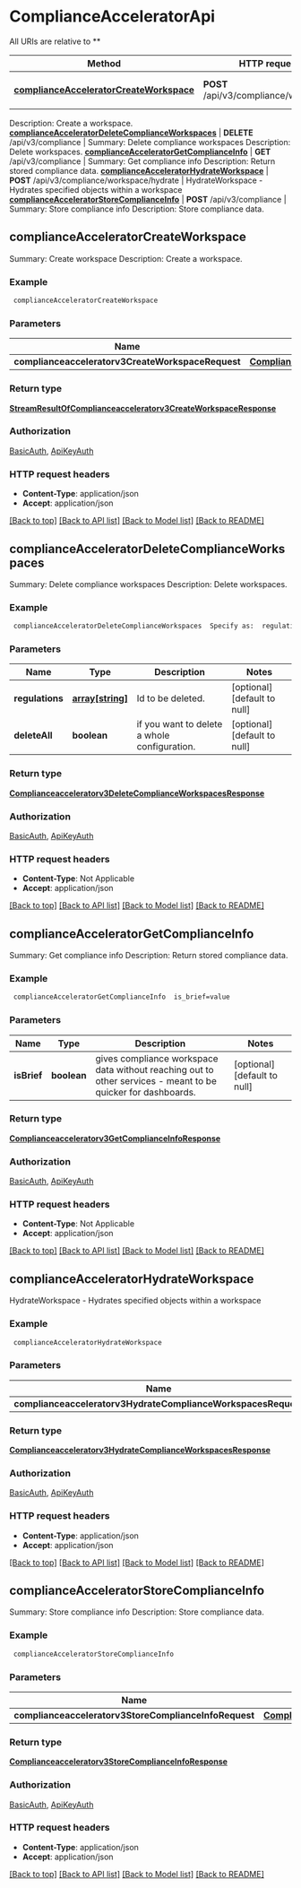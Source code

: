 # ComplianceAcceleratorApi

All URIs are relative to **

Method | HTTP request | Description
------------- | ------------- | -------------
[**complianceAcceleratorCreateWorkspace**](ComplianceAcceleratorApi.md#complianceAcceleratorCreateWorkspace) | **POST** /api/v3/compliance/workspace | Summary: Create workspace
Description: Create a workspace.
[**complianceAcceleratorDeleteComplianceWorkspaces**](ComplianceAcceleratorApi.md#complianceAcceleratorDeleteComplianceWorkspaces) | **DELETE** /api/v3/compliance | Summary: Delete compliance workspaces
Description: Delete workspaces.
[**complianceAcceleratorGetComplianceInfo**](ComplianceAcceleratorApi.md#complianceAcceleratorGetComplianceInfo) | **GET** /api/v3/compliance | Summary: Get compliance info
Description: Return stored compliance data.
[**complianceAcceleratorHydrateWorkspace**](ComplianceAcceleratorApi.md#complianceAcceleratorHydrateWorkspace) | **POST** /api/v3/compliance/workspace/hydrate | HydrateWorkspace - Hydrates specified objects within a workspace
[**complianceAcceleratorStoreComplianceInfo**](ComplianceAcceleratorApi.md#complianceAcceleratorStoreComplianceInfo) | **POST** /api/v3/compliance | Summary: Store compliance info
Description: Store compliance data.



## complianceAcceleratorCreateWorkspace

Summary: Create workspace
Description: Create a workspace.

### Example

```bash
 complianceAcceleratorCreateWorkspace
```

### Parameters


Name | Type | Description  | Notes
------------- | ------------- | ------------- | -------------
 **complianceacceleratorv3CreateWorkspaceRequest** | [**Complianceacceleratorv3CreateWorkspaceRequest**](Complianceacceleratorv3CreateWorkspaceRequest.md) |  |

### Return type

[**StreamResultOfComplianceacceleratorv3CreateWorkspaceResponse**](StreamResultOfComplianceacceleratorv3CreateWorkspaceResponse.md)

### Authorization

[BasicAuth](../README.md#BasicAuth), [ApiKeyAuth](../README.md#ApiKeyAuth)

### HTTP request headers

- **Content-Type**: application/json
- **Accept**: application/json

[[Back to top]](#) [[Back to API list]](../README.md#documentation-for-api-endpoints) [[Back to Model list]](../README.md#documentation-for-models) [[Back to README]](../README.md)


## complianceAcceleratorDeleteComplianceWorkspaces

Summary: Delete compliance workspaces
Description: Delete workspaces.

### Example

```bash
 complianceAcceleratorDeleteComplianceWorkspaces  Specify as:  regulations=value1 regulations=value2 regulations=...  deleteAll=value
```

### Parameters


Name | Type | Description  | Notes
------------- | ------------- | ------------- | -------------
 **regulations** | [**array[string]**](string.md) | Id to be deleted. | [optional] [default to null]
 **deleteAll** | **boolean** | if you want to delete a whole configuration. | [optional] [default to null]

### Return type

[**Complianceacceleratorv3DeleteComplianceWorkspacesResponse**](Complianceacceleratorv3DeleteComplianceWorkspacesResponse.md)

### Authorization

[BasicAuth](../README.md#BasicAuth), [ApiKeyAuth](../README.md#ApiKeyAuth)

### HTTP request headers

- **Content-Type**: Not Applicable
- **Accept**: application/json

[[Back to top]](#) [[Back to API list]](../README.md#documentation-for-api-endpoints) [[Back to Model list]](../README.md#documentation-for-models) [[Back to README]](../README.md)


## complianceAcceleratorGetComplianceInfo

Summary: Get compliance info
Description: Return stored compliance data.

### Example

```bash
 complianceAcceleratorGetComplianceInfo  is_brief=value
```

### Parameters


Name | Type | Description  | Notes
------------- | ------------- | ------------- | -------------
 **isBrief** | **boolean** | gives compliance workspace data without reaching out to other services - meant to be quicker for dashboards. | [optional] [default to null]

### Return type

[**Complianceacceleratorv3GetComplianceInfoResponse**](Complianceacceleratorv3GetComplianceInfoResponse.md)

### Authorization

[BasicAuth](../README.md#BasicAuth), [ApiKeyAuth](../README.md#ApiKeyAuth)

### HTTP request headers

- **Content-Type**: Not Applicable
- **Accept**: application/json

[[Back to top]](#) [[Back to API list]](../README.md#documentation-for-api-endpoints) [[Back to Model list]](../README.md#documentation-for-models) [[Back to README]](../README.md)


## complianceAcceleratorHydrateWorkspace

HydrateWorkspace - Hydrates specified objects within a workspace

### Example

```bash
 complianceAcceleratorHydrateWorkspace
```

### Parameters


Name | Type | Description  | Notes
------------- | ------------- | ------------- | -------------
 **complianceacceleratorv3HydrateComplianceWorkspacesRequest** | [**Complianceacceleratorv3HydrateComplianceWorkspacesRequest**](Complianceacceleratorv3HydrateComplianceWorkspacesRequest.md) |  |

### Return type

[**Complianceacceleratorv3HydrateComplianceWorkspacesResponse**](Complianceacceleratorv3HydrateComplianceWorkspacesResponse.md)

### Authorization

[BasicAuth](../README.md#BasicAuth), [ApiKeyAuth](../README.md#ApiKeyAuth)

### HTTP request headers

- **Content-Type**: application/json
- **Accept**: application/json

[[Back to top]](#) [[Back to API list]](../README.md#documentation-for-api-endpoints) [[Back to Model list]](../README.md#documentation-for-models) [[Back to README]](../README.md)


## complianceAcceleratorStoreComplianceInfo

Summary: Store compliance info
Description: Store compliance data.

### Example

```bash
 complianceAcceleratorStoreComplianceInfo
```

### Parameters


Name | Type | Description  | Notes
------------- | ------------- | ------------- | -------------
 **complianceacceleratorv3StoreComplianceInfoRequest** | [**Complianceacceleratorv3StoreComplianceInfoRequest**](Complianceacceleratorv3StoreComplianceInfoRequest.md) |  |

### Return type

[**Complianceacceleratorv3StoreComplianceInfoResponse**](Complianceacceleratorv3StoreComplianceInfoResponse.md)

### Authorization

[BasicAuth](../README.md#BasicAuth), [ApiKeyAuth](../README.md#ApiKeyAuth)

### HTTP request headers

- **Content-Type**: application/json
- **Accept**: application/json

[[Back to top]](#) [[Back to API list]](../README.md#documentation-for-api-endpoints) [[Back to Model list]](../README.md#documentation-for-models) [[Back to README]](../README.md)

